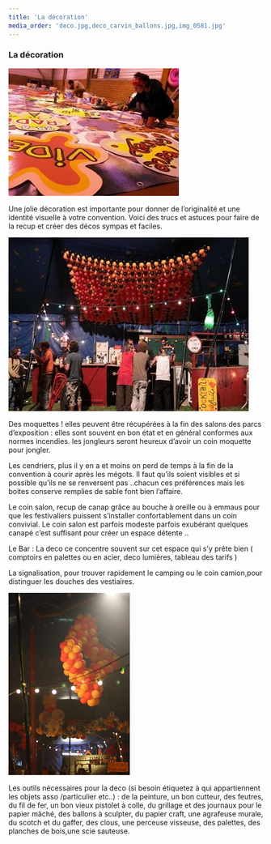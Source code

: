 ```yaml
---
title: 'La décoration'
media_order: 'deco.jpg,deco_carvin_ballons.jpg,img_0581.jpg'
---
```


### La décoration

![deco](deco.jpg "deco")   

Une jolie décoration est importante pour donner de l’originalité et une identité visuelle à votre convention. Voici des trucs et astuces pour faire de la recup et créer des décos sympas et faciles.

![deco_carvin_ballons](deco_carvin_ballons.jpg "deco_carvin_ballons")

Des moquettes ! elles peuvent être récupérées à la fin des salons des parcs d’exposition : elles sont souvent en bon état et en général conformes aux normes incendies. les jongleurs seront heureux d’avoir un coin moquette pour jongler. 

Les cendriers, plus il y en a et moins on perd de temps à la fin de la convention à courir après les mégots. Il faut qu’ils soient visibles et si possible qu’ils ne se renversent pas ..chacun ces préférences mais les boites conserve remplies de sable font bien l’affaire.

Le coin salon, recup de canap grâce au bouche à oreille ou à emmaus pour que les festivaliers puissent s’installer confortablement dans un coin convivial. Le coin salon est parfois modeste parfois exubérant quelques canapé c’est suffisant pour créer un espace détente .. 

Le Bar : La deco ce concentre souvent sur cet espace qui s’y prête bien ( comptoirs en palettes ou en acier, deco lumières, tableau des tarifs )
    
La signalisation, pour trouver rapidement le camping ou le coin camion,pour distinguer les douches des vestiaires.
         
![img_0581](img_0581.jpg "img_0581")  

Les outils nécessaires pour la deco (si besoin étiquetez à qui appartiennent les objets asso /particulier etc..) :
de la peinture, un bon cutteur, des feutres, du fil de fer, un bon vieux pistolet à colle, du grillage et des journaux pour le papier mâché, des ballons à sculpter, du papier craft, une agrafeuse murale, du scotch et du gaffer, des clous, une perceuse visseuse, des palettes, des planches de bois,une scie sauteuse.